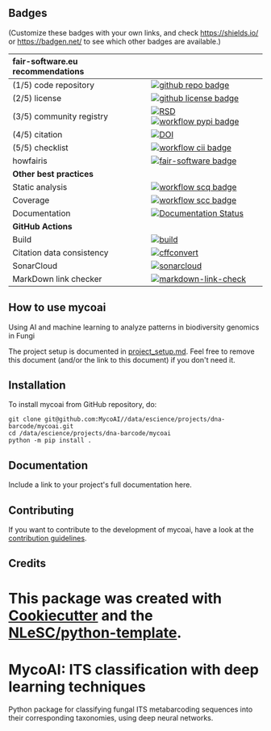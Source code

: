 
## Badges

(Customize these badges with your own links, and check https://shields.io/ or https://badgen.net/ to see which other badges are available.)

| fair-software.eu recommendations | |
| :-- | :--  |
| (1/5) code repository              | [![github repo badge](https://img.shields.io/badge/github-repo-000.svg?logo=github&labelColor=gray&color=blue)](git@github.com:MycoAI//data/escience/projects/dna-barcode/mycoai) |
| (2/5) license                      | [![github license badge](https://img.shields.io/github/license/MycoAI//data/escience/projects/dna-barcode/mycoai)](git@github.com:MycoAI//data/escience/projects/dna-barcode/mycoai) |
| (3/5) community registry           | [![RSD](https://img.shields.io/badge/rsd-mycoai-00a3e3.svg)](https://www.research-software.nl/software/mycoai) [![workflow pypi badge](https://img.shields.io/pypi/v/mycoai.svg?colorB=blue)](https://pypi.python.org/project/mycoai/) |
| (4/5) citation                     | [![DOI](https://zenodo.org/badge/DOI/<replace-with-created-DOI>.svg)](https://doi.org/<replace-with-created-DOI>) |
| (5/5) checklist                    | [![workflow cii badge](https://bestpractices.coreinfrastructure.org/projects/<replace-with-created-project-identifier>/badge)](https://bestpractices.coreinfrastructure.org/projects/<replace-with-created-project-identifier>) |
| howfairis                          | [![fair-software badge](https://img.shields.io/badge/fair--software.eu-%E2%97%8F%20%20%E2%97%8F%20%20%E2%97%8F%20%20%E2%97%8F%20%20%E2%97%8B-yellow)](https://fair-software.eu) |
| **Other best practices**           | &nbsp; |
| Static analysis                    | [![workflow scq badge](https://sonarcloud.io/api/project_badges/measure?project=MycoAI_/data/escience/projects/dna-barcode/mycoai&metric=alert_status)](https://sonarcloud.io/dashboard?id=MycoAI_/data/escience/projects/dna-barcode/mycoai) |
| Coverage                           | [![workflow scc badge](https://sonarcloud.io/api/project_badges/measure?project=MycoAI_/data/escience/projects/dna-barcode/mycoai&metric=coverage)](https://sonarcloud.io/dashboard?id=MycoAI_/data/escience/projects/dna-barcode/mycoai) |
| Documentation                      | [![Documentation Status](https://readthedocs.org/projects//data/escience/projects/dna-barcode/mycoai/badge/?version=latest)](https:///data/escience/projects/dna-barcode/mycoai.readthedocs.io/en/latest/?badge=latest) |
| **GitHub Actions**                 | &nbsp; |
| Build                              | [![build](git@github.com:MycoAI//data/escience/projects/dna-barcode/mycoai/actions/workflows/build.yml/badge.svg)](git@github.com:MycoAI//data/escience/projects/dna-barcode/mycoai/actions/workflows/build.yml) |
| Citation data consistency               | [![cffconvert](git@github.com:MycoAI//data/escience/projects/dna-barcode/mycoai/actions/workflows/cffconvert.yml/badge.svg)](git@github.com:MycoAI//data/escience/projects/dna-barcode/mycoai/actions/workflows/cffconvert.yml) |
| SonarCloud                         | [![sonarcloud](git@github.com:MycoAI//data/escience/projects/dna-barcode/mycoai/actions/workflows/sonarcloud.yml/badge.svg)](git@github.com:MycoAI//data/escience/projects/dna-barcode/mycoai/actions/workflows/sonarcloud.yml) |
| MarkDown link checker              | [![markdown-link-check](git@github.com:MycoAI//data/escience/projects/dna-barcode/mycoai/actions/workflows/markdown-link-check.yml/badge.svg)](git@github.com:MycoAI//data/escience/projects/dna-barcode/mycoai/actions/workflows/markdown-link-check.yml) |

## How to use mycoai

Using AI and machine learning to analyze patterns in biodiversity genomics in Fungi

The project setup is documented in [project_setup.md](project_setup.md). Feel free to remove this document (and/or the link to this document) if you don't need it.

## Installation

To install mycoai from GitHub repository, do:

```console
git clone git@github.com:MycoAI//data/escience/projects/dna-barcode/mycoai.git
cd /data/escience/projects/dna-barcode/mycoai
python -m pip install .
```

## Documentation

Include a link to your project's full documentation here.

## Contributing

If you want to contribute to the development of mycoai,
have a look at the [contribution guidelines](CONTRIBUTING.md).

## Credits

This package was created with [Cookiecutter](https://github.com/audreyr/cookiecutter) and the [NLeSC/python-template](https://github.com/NLeSC/python-template).
=======
# MycoAI: ITS classification with deep learning techniques
Python package for classifying fungal ITS metabarcoding sequences into their 
corresponding taxonomies, using deep neural networks.
